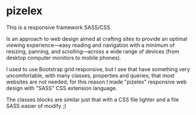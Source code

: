 # pizelex
This is a responsive framework SASS/CSS

Is an approach to web design aimed at crafting sites to provide an optimal viewing experience—easy reading and navigation with a minimum of resizing, panning, and scrolling—across a wide range of devices (from desktop computer monitors to mobile phones).

I used to use Bootstrap grid responsive, but I see that have something very uncomfortable, with many classes, properties and queries, that most websites are not needed, for this reason I made "pizelex" responsive web design with "SASS" CSS extension language.

The classes blocks are similar just that with a CSS file lighter and a  file SASS easier of modify ;)
